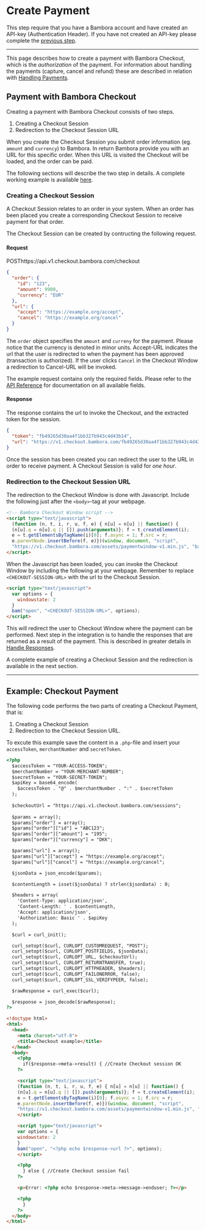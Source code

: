 # Create Payment
This step require that you have a Bambora account and have created an API-key (Authentication Header). If you have not created an API-key please complete the [previous step](/checkout/guides/getting-started/create-account).

------

This page describes how to create a payment with Bambora Checkout, which is the *authorization* of the payment. For information about handling the payments (capture, cancel and refund) these are described in relation with [Handling Payments](/checkout/guides/handling-payments/bambora-backoffice).

## Payment with Bambora Checkout

Creating a payment with Bambora Checkout consists of two steps.

1. Creating a Checkout Session
2. Redirection to the Checkout Session URL

When you create the Checkout Session you submit order information (eg. `amount` and `currency`) to Bambora. In return Bambora provide you with an URL for this specific order. When this URL is visited the Checkout will be loaded, and the order can be paid.

The following sections will describe the two step in details. A complete working example is available [here](#example-checkout-payment).

### Creating a Checkout Session
A Checkout Session relates to an order in your system. When an order has been placed you create a corresponding Checkout Session to receive payment for that order.

The Checkout Session can be created by contructing the following request.

#### Request

<p><span class="badge">POST</span><span class="fg-primary text-sm">https://api.v1.checkout.bambora.com/checkout</span></p>

```json
{
  "order": {
    "id": "123",
    "amount": 9900,
    "currency": "EUR"
  },
  "url": {
    "accept": "https://example.org/accept",
    "cancel": "https://example.org/cancel"
  }
}
```

The `order` object specifies the `amount` and `curreny` for the payment. Please notice that the currency is denoted in minor units. Accept-URL indicates the url that the user is redirected to when the payment has been approved (transaction is authorized). If the user clicks `Cancel` in the Checkout Window a redirection to Cancel-URL will be invoked.

The example request contains only the required fields. Please refer to the [API Reference](/checkout/apis/checkout) for documentation on all available fields.

#### Response
The response contains the url to invoke the Checkout, and the extracted token for the session.

```json
{
  "token": "fb49265d30aa4f1bb327b943c4d43b14",
  "url": "https://v1.checkout.bambora.com/fb49265d30aa4f1bb327b943c4d43b14"
}
```

Once the session has been created you can redirect the user to the URL in order to receive payment. A Checkout Session is valid for *one hour*.

### Redirection to the Checkout Session URL
The redirection to the Checkout Window is done with Javascript. Include the following just after the `<body>`-tag at your webpage.


```html
<!-- Bambora Checkout Window script -->
<script type="text/javascript">
  (function (n, t, i, r, u, f, e) { n[u] = n[u] || function() {
  (n[u].q = n[u].q || []).push(arguments)}; f = t.createElement(i);
  e = t.getElementsByTagName(i)[0]; f.async = 1; f.src = r;
  e.parentNode.insertBefore(f, e)})(window, document, "script", 
  "https://v1.checkout.bambora.com/assets/paymentwindow-v1.min.js", "bam");
</script>
```

When the Javascript has been loaded, you can invoke the Checkout Window by including the following at your webpage. Remember to replace `<CHECKOUT-SESSION-URL>` with the url to the Checkout Session.

```html
<script type="text/javascript">
  var options = {
    windowstate: 2
  }
  bam("open", "<CHECKOUT-SESSION-URL>", options);
</script>
```

This will redirect the user to Checkout Window where the payment can be performed. Next step in the integration is to handle the responses that are returned as a result of the payment. This is described in greater details in [Handle Responses](/checkout/guides/getting-started/handle-responses).

A complete example of creating a Checkout Session and the redirection is available in the next section.

----

<a name="example-checkout-payment"></a> 
## Example: Checkout Payment
The following code performs the two parts of creating a Checkout Payment, that is:

1. Creating a Checkout Session
2. Redirection to the Checkout Session URL.

To excute this example save the content in a `.php`-file and insert your `accessToken`, `merchantNumber` and `secretToken`.

```html
<?php
  $accessToken = "YOUR-ACCESS-TOKEN";
  $merchantNumber = "YOUR-MERCHANT-NUMBER";
  $secretToken = "YOUR-SECRET-TOKEN";
  $apiKey = base64_encode(
    $accessToken . "@" . $merchantNumber . ":" . $secretToken
  );
  
  $checkoutUrl = "https://api.v1.checkout.bambora.com/sessions";
  
  $params = array();
  $params["order"] = array();
  $params["order"]["id"] = "ABC123";
  $params["order"]["amount"] = "195";
  $params["order"]["currency"] = "DKK";

  $params["url"] = array();
  $params["url"]["accept"] = "https://example.org/accept";
  $params["url"]["cancel"] = "https://example.org/cancel";

  $jsonData = json_encode($params);

  $contentLength = isset($jsonData) ? strlen($jsonData) : 0;

  $headers = array(
    'Content-Type: application/json',
    'Content-Length: ' . $contentLength,
    'Accept: application/json',
    'Authorization: Basic ' . $apiKey
  );

  $curl = curl_init();

  curl_setopt($curl, CURLOPT_CUSTOMREQUEST, "POST");
  curl_setopt($curl, CURLOPT_POSTFIELDS, $jsonData);
  curl_setopt($curl, CURLOPT_URL, $checkoutUrl);
  curl_setopt($curl, CURLOPT_RETURNTRANSFER, true);
  curl_setopt($curl, CURLOPT_HTTPHEADER, $headers);
  curl_setopt($curl, CURLOPT_FAILONERROR, false);
  curl_setopt($curl, CURLOPT_SSL_VERIFYPEER, false);

  $rawResponse = curl_exec($curl);

  $response = json_decode($rawResponse);
?>

<!doctype html>
<html>
  <head>
    <meta charset="utf-8">
    <title>Checkout example</title>
  </head>
  <body>
    <?php
      if($response->meta->result) { //Create Checkout session OK
    ?>

    <script type="text/javascript">
    (function (n, t, i, r, u, f, e) { n[u] = n[u] || function() {
    (n[u].q = n[u].q || []).push(arguments)}; f = t.createElement(i);
    e = t.getElementsByTagName(i)[0]; f.async = 1; f.src = r; 
	e.parentNode.insertBefore(f, e)})(window, document, "script", 
    "https://v1.checkout.bambora.com/assets/paymentwindow-v1.min.js", "bam");
    </script>

    <script type="text/javascript">
    var options = {
    windowstate: 2
    }
    bam("open", "<?php echo $response->url ?>", options);
    </script>

    <?php
      } else { //Create Checkout session fail
    ?>

    <p>Error: <?php echo $response->meta->message->enduser; ?></p>

    <?php 
      }
    ?>
  </body>
</html>
```
